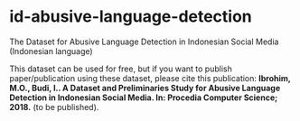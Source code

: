 # id-abusive-language-detection
The Dataset for Abusive Language Detection in Indonesian Social Media (Indonesian language)

This dataset can be used for free, but if you want to publish paper/publication using these dataset, please cite this publication:
**Ibrohim, M.O., Budi, I.. A Dataset and Preliminaries Study for Abusive Language Detection in Indonesian Social Media. In: Procedia Computer Science; 2018.** (to be published).

